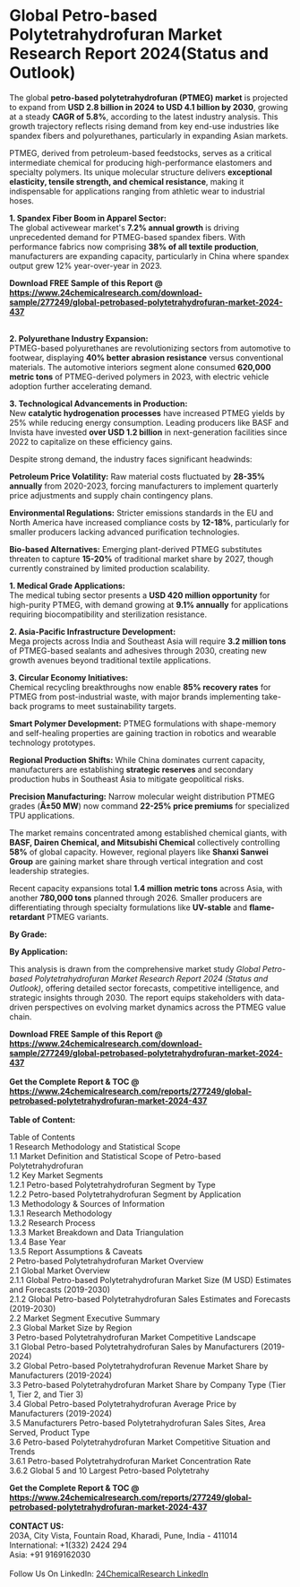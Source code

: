 <h1>Global Petro-based Polytetrahydrofuran Market Research Report 2024(Status and Outlook)</h1><p>The global <strong>petro-based polytetrahydrofuran (PTMEG) market</strong> is projected to expand from <strong>USD 2.8 billion in 2024 to USD 4.1 billion by 2030</strong>, growing at a steady <strong>CAGR of 5.8%</strong>, according to the latest industry analysis. This growth trajectory reflects rising demand from key end-use industries like spandex fibers and polyurethanes, particularly in expanding Asian markets.</p><p>PTMEG, derived from petroleum-based feedstocks, serves as a critical intermediate chemical for producing high-performance elastomers and specialty polymers. Its unique molecular structure delivers <strong>exceptional elasticity, tensile strength, and chemical resistance</strong>, making it indispensable for applications ranging from athletic wear to industrial hoses.</p><p><strong>1. Spandex Fiber Boom in Apparel Sector:</strong><br>
The global activewear market's <strong>7.2% annual growth</strong> is driving unprecedented demand for PTMEG-based spandex fibers. With performance fabrics now comprising <strong>38% of all textile production</strong>, manufacturers are expanding capacity, particularly in China where spandex output grew 12% year-over-year in 2023.</p><div><b>Download FREE Sample of this Report @ 
            <a href="https://www.24chemicalresearch.com/download-sample/277249/global-petrobased-polytetrahydrofuran-market-2024-437">
            https://www.24chemicalresearch.com/download-sample/277249/global-petrobased-polytetrahydrofuran-market-2024-437</a></b></div><br><p><strong>2. Polyurethane Industry Expansion:</strong><br>
PTMEG-based polyurethanes are revolutionizing sectors from automotive to footwear, displaying <strong>40% better abrasion resistance</strong> versus conventional materials. The automotive interiors segment alone consumed <strong>620,000 metric tons</strong> of PTMEG-derived polymers in 2023, with electric vehicle adoption further accelerating demand.</p><p><strong>3. Technological Advancements in Production:</strong><br>
New <strong>catalytic hydrogenation processes</strong> have increased PTMEG yields by 25% while reducing energy consumption. Leading producers like BASF and Invista have invested <strong>over USD 1.2 billion</strong> in next-generation facilities since 2022 to capitalize on these efficiency gains.</p><p>Despite strong demand, the industry faces significant headwinds:</p><p><strong>Petroleum Price Volatility:</strong> Raw material costs fluctuated by <strong>28-35% annually</strong> from 2020-2023, forcing manufacturers to implement quarterly price adjustments and supply chain contingency plans.</p><p><strong>Environmental Regulations:</strong> Stricter emissions standards in the EU and North America have increased compliance costs by <strong>12-18%</strong>, particularly for smaller producers lacking advanced purification technologies.</p><p><strong>Bio-based Alternatives:</strong> Emerging plant-derived PTMEG substitutes threaten to capture <strong>15-20%</strong> of traditional market share by 2027, though currently constrained by limited production scalability.</p><p><strong>1. Medical Grade Applications:</strong><br>
The medical tubing sector presents a <strong>USD 420 million opportunity</strong> for high-purity PTMEG, with demand growing at <strong>9.1% annually</strong> for applications requiring biocompatibility and sterilization resistance.</p><p><strong>2. Asia-Pacific Infrastructure Development:</strong><br>
Mega projects across India and Southeast Asia will require <strong>3.2 million tons</strong> of PTMEG-based sealants and adhesives through 2030, creating new growth avenues beyond traditional textile applications.</p><p><strong>3. Circular Economy Initiatives:</strong><br>
Chemical recycling breakthroughs now enable <strong>85% recovery rates</strong> for PTMEG from post-industrial waste, with major brands implementing take-back programs to meet sustainability targets.</p><p><strong>Smart Polymer Development:</strong> PTMEG formulations with shape-memory and self-healing properties are gaining traction in robotics and wearable technology prototypes.</p><p><strong>Regional Production Shifts:</strong> While China dominates current capacity, manufacturers are establishing <strong>strategic reserves</strong> and secondary production hubs in Southeast Asia to mitigate geopolitical risks.</p><p><strong>Precision Manufacturing:</strong> Narrow molecular weight distribution PTMEG grades (<strong>Â±50 MW</strong>) now command <strong>22-25% price premiums</strong> for specialized TPU applications.</p><p>The market remains concentrated among established chemical giants, with <strong>BASF, Dairen Chemical, and Mitsubishi Chemical</strong> collectively controlling <strong>58%</strong> of global capacity. However, regional players like <strong>Shanxi Sanwei Group</strong> are gaining market share through vertical integration and cost leadership strategies.</p><p>Recent capacity expansions total <strong>1.4 million metric tons</strong> across Asia, with another <strong>780,000 tons</strong> planned through 2026. Smaller producers are differentiating through specialty formulations like <strong>UV-stable</strong> and <strong>flame-retardant</strong> PTMEG variants.</p><p><strong>By Grade:</strong></p><p><strong>By Application:</strong></p><p>This analysis is drawn from the comprehensive market study <em>Global Petro-based Polytetrahydrofuran Market Research Report 2024 (Status and Outlook)</em>, offering detailed sector forecasts, competitive intelligence, and strategic insights through 2030. The report equips stakeholders with data-driven perspectives on evolving market dynamics across the PTMEG value chain.</p><div><b>Download FREE Sample of this Report @ 
            <a href="https://www.24chemicalresearch.com/download-sample/277249/global-petrobased-polytetrahydrofuran-market-2024-437">
            https://www.24chemicalresearch.com/download-sample/277249/global-petrobased-polytetrahydrofuran-market-2024-437</a></b></div><br><div><b>Get the Complete Report & TOC @ 
            <a href="https://www.24chemicalresearch.com/reports/277249/global-petrobased-polytetrahydrofuran-market-2024-437">
            https://www.24chemicalresearch.com/reports/277249/global-petrobased-polytetrahydrofuran-market-2024-437</a></b></div><br>
            <b>Table of Content:</b><p>Table of Contents<br />
1 Research Methodology and Statistical Scope<br />
1.1 Market Definition and Statistical Scope of Petro-based Polytetrahydrofuran<br />
1.2 Key Market Segments<br />
1.2.1 Petro-based Polytetrahydrofuran Segment by Type<br />
1.2.2 Petro-based Polytetrahydrofuran Segment by Application<br />
1.3 Methodology & Sources of Information<br />
1.3.1 Research Methodology<br />
1.3.2 Research Process<br />
1.3.3 Market Breakdown and Data Triangulation<br />
1.3.4 Base Year<br />
1.3.5 Report Assumptions & Caveats<br />
2 Petro-based Polytetrahydrofuran Market Overview<br />
2.1 Global Market Overview<br />
2.1.1 Global Petro-based Polytetrahydrofuran Market Size (M USD) Estimates and Forecasts (2019-2030)<br />
2.1.2 Global Petro-based Polytetrahydrofuran Sales Estimates and Forecasts (2019-2030)<br />
2.2 Market Segment Executive Summary<br />
2.3 Global Market Size by Region<br />
3 Petro-based Polytetrahydrofuran Market Competitive Landscape<br />
3.1 Global Petro-based Polytetrahydrofuran Sales by Manufacturers (2019-2024)<br />
3.2 Global Petro-based Polytetrahydrofuran Revenue Market Share by Manufacturers (2019-2024)<br />
3.3 Petro-based Polytetrahydrofuran Market Share by Company Type (Tier 1, Tier 2, and Tier 3)<br />
3.4 Global Petro-based Polytetrahydrofuran Average Price by Manufacturers (2019-2024)<br />
3.5 Manufacturers Petro-based Polytetrahydrofuran Sales Sites, Area Served, Product Type<br />
3.6 Petro-based Polytetrahydrofuran Market Competitive Situation and Trends<br />
3.6.1 Petro-based Polytetrahydrofuran Market Concentration Rate<br />
3.6.2 Global 5 and 10 Largest Petro-based Polytetrahy</p><div><b>Get the Complete Report & TOC @ 
            <a href="https://www.24chemicalresearch.com/reports/277249/global-petrobased-polytetrahydrofuran-market-2024-437">
            https://www.24chemicalresearch.com/reports/277249/global-petrobased-polytetrahydrofuran-market-2024-437</a></b></div><br><b>CONTACT US:</b><br>
            203A, City Vista, Fountain Road, Kharadi, Pune, India - 411014<br>
            International: +1(332) 2424 294<br>
            Asia: +91 9169162030 <br><br>
            Follow Us On LinkedIn: <a href="https://www.linkedin.com/company/24chemicalresearch/">24ChemicalResearch LinkedIn</a>